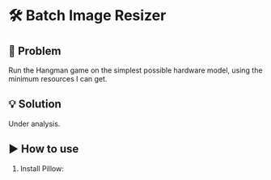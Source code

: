 # 🛠️ Batch Image Resizer

## 🔧 Problem

Run the Hangman game on the simplest possible hardware model, using the minimum resources I can get.

## 💡 Solution

Under analysis.

## ▶️ How to use

1. Install Pillow:  
```bash

```
